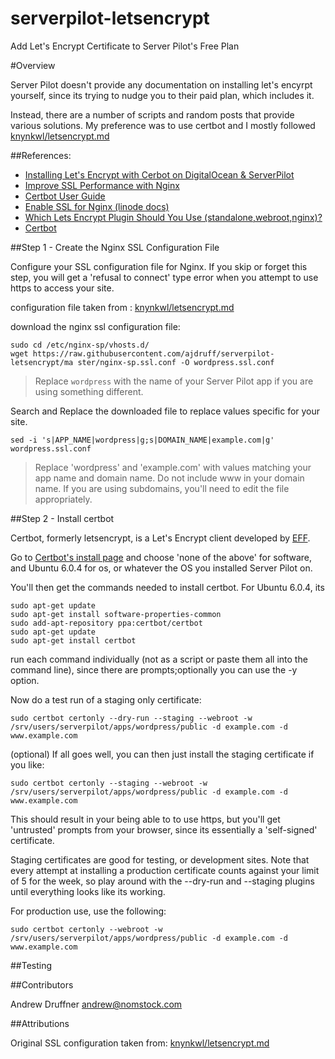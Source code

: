 # serverpilot-letsencrypt
Add Let's Encrypt Certificate to Server Pilot's Free Plan



#Overview

Server Pilot doesn't provide any documentation on installing let's encyrpt yourself, since its trying to nudge you to their paid plan, which includes it.

Instead, there are a number of scripts and random posts that provide various solutions. My preference was to use certbot and I mostly followed [knynkwl/letsencrypt.md](https://gist.github.com/knynkwl/7f20d57b39979e19ae0e98465eab7ece)



##References:

* [Installing Let's Encrypt with Cerbot on DigitalOcean & ServerPilot](https://gist.github.com/knynkwl/7f20d57b39979e19ae0e98465eab7ece) 
* [Improve SSL Performance with Nginx](https://serverfault.com/q/770464/395483)
* [Certbot User Guide](https://certbot.eff.org/docs/using.html)
* [Enable SSL for Nginx (linode docs)](https://www.linode.com/docs/security/ssl/enable-ssl-for-https-configuration-on-nginx/)
* [Which Lets Encrypt Plugin Should You Use (standalone,webroot,nginx)?]()
* [Certbot](https://certbot.eff.org/)

##Step 1 - Create the Nginx SSL Configuration File

Configure your SSL configuration file for Nginx. If you skip or forget this step, you will get a 'refusal to connect' type error when you attempt to use https to access your site.

configuration file taken from : [knynkwl/letsencrypt.md](https://gist.github.com/knynkwl/7f20d57b39979e19ae0e98465eab7ece)


download the nginx ssl configuration file:

    sudo cd /etc/nginx-sp/vhosts.d/
    wget https://raw.githubusercontent.com/ajdruff/serverpilot-letsencrypt/ma ster/nginx-sp.ssl.conf -O wordpress.ssl.conf

>Replace `wordpress` with the name of your Server Pilot app if you are using something different.

Search and Replace the downloaded file to replace values specific for your site. 


    sed -i 's|APP_NAME|wordpress|g;s|DOMAIN_NAME|example.com|g' wordpress.ssl.conf


>Replace 'wordpress' and 'example.com' with values matching your app name and domain name. Do not include www in your domain name. If you are using subdomains, you'll need to edit the file appropriately.



##Step 2 - Install certbot

Certbot, formerly letsencrypt, is a Let's Encrypt client developed by [EFF](https://certbot.eff.org/about/).

Go to [Certbot's install page](https://certbot.eff.org/) and choose 'none of the above' for software, and Ubuntu 6.0.4 for os, or whatever the OS you installed Server Pilot on.

You'll then get the commands needed to install certbot. For Ubuntu 6.0.4, its

    sudo apt-get update
    sudo apt-get install software-properties-common
    sudo add-apt-repository ppa:certbot/certbot
    sudo apt-get update
    sudo apt-get install certbot 

run each command individually (not as a script or paste them all into the command line), since there are prompts;optionally you can use the -y option.


Now do a test run of a staging only certificate:

    sudo certbot certonly --dry-run --staging --webroot -w /srv/users/serverpilot/apps/wordpress/public -d example.com -d www.example.com


(optional) If all goes well, you can then just install the staging certificate if you like:

    sudo certbot certonly --staging --webroot -w /srv/users/serverpilot/apps/wordpress/public -d example.com -d www.example.com

This should result in your being able to to use https, but you'll get 'untrusted' prompts from your browser, since its essentially a 'self-signed' certificate.

Staging certificates are good for testing, or development sites. Note that every attempt at installing a production certificate counts against your limit of 5 for the week, so play around with the --dry-run and --staging plugins until everything looks like its working.

For production use, use the following:


    sudo certbot certonly --webroot -w /srv/users/serverpilot/apps/wordpress/public -d example.com -d www.example.com






##Testing


##Contributors

Andrew Druffner <andrew@nomstock.com>

##Attributions

Original SSL configuration taken from: [knynkwl/letsencrypt.md](https://gist.github.com/knynkwl/7f20d57b39979e19ae0e98465eab7ece)
